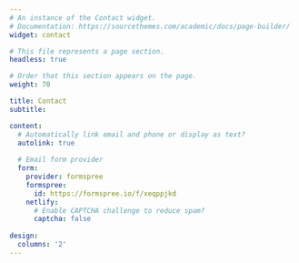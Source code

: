 ```yaml
---
# An instance of the Contact widget.
# Documentation: https://sourcethemes.com/academic/docs/page-builder/
widget: contact

# This file represents a page section.
headless: true

# Order that this section appears on the page.
weight: 70

title: Contact
subtitle:

content:
  # Automatically link email and phone or display as text?
  autolink: true
  
  # Email form provider
  form:
    provider: formspree
    formspree:
      id: https://formspree.io/f/xeqppjkd
    netlify:
      # Enable CAPTCHA challenge to reduce spam?
      captcha: false
  
design:
  columns: '2'
---
```

